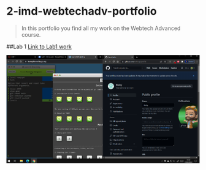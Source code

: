 # 2-imd-webtechadv-portfolio
> In this portfolio you find all my work on the Webtech Advanced course.

##Lab 1
[Link to Lab1 work](https://github.com/ellendeveth/2imd-webtechadvanced-lab1.git)

![Sreenshot GIT](https://github.com/Rix11-H/2-imd-webtechadv-portfolio/blob/main/lab1/screenshot-gitLearning.png)
